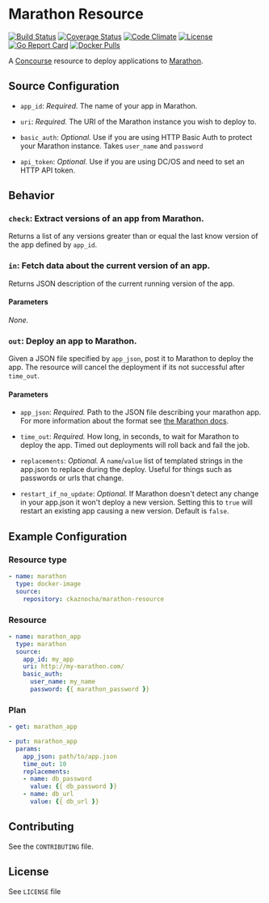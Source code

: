# Marathon Resource


[![Build Status](https://travis-ci.org/ckaznocha/marathon-resource.svg?branch=master)](https://travis-ci.org/ckaznocha/marathon-resource)
[![Coverage Status](https://coveralls.io/repos/github/ckaznocha/marathon-resource/badge.svg?branch=master)](https://coveralls.io/github/ckaznocha/marathon-resource?branch=master)
[![Code Climate](https://codeclimate.com/github/ckaznocha/marathon-resource/badges/gpa.svg)](https://codeclimate.com/github/ckaznocha/marathon-resource)
[![License](http://img.shields.io/:license-mit-blue.svg)](http://ckaznocha.mit-license.org)
[![Go Report Card](https://goreportcard.com/badge/ckaznocha/marathon-resource)](https://goreportcard.com/report/ckaznocha/marathon-resource)
[![Docker Pulls](https://img.shields.io/docker/pulls/ckaznocha/marathon-resource.svg?maxAge=2592000)](https://hub.docker.com/r/ckaznocha/marathon-resource/)

A [Concourse](https://concourse.ci/) resource to deploy applications to [Marathon](https://mesosphere.github.io/marathon/).

## Source Configuration

*   `app_id`: *Required.* The name of your app in Marathon.

*   `uri`: *Required.* The URI of the Marathon instance you wish to deploy to.

*   `basic_auth`: *Optional.* Use if you are using HTTP Basic Auth to protect your Marathon instance. Takes `user_name` and `password`

*   `api_token`: *Optional.* Use if you are using DC/OS and need to set an HTTP API token.

## Behavior

### `check`: Extract versions of an app from Marathon.

Returns a list of any versions greater than or equal the last know version of the app defined by `app_id`.

### `in`: Fetch data about the current version of an app.

Returns JSON description of the current running version of the app.

#### Parameters

*None.*


### `out`: Deploy an app to Marathon.

Given a JSON file specified by `app_json`, post it to Marathon to deploy the app. The resource will cancel the deployment if its not successful after `time_out`.

#### Parameters

*   `app_json`: *Required.* Path to the JSON file describing your marathon app. For more information about the format see [the Marathon docs](https://mesosphere.github.io/marathon/docs/application-basics.html).

*   `time_out`: *Required.* How long, in seconds, to wait for Marathon to deploy the app. Timed out deployments will roll back and fail the job.

*   `replacements`: *Optional.* A `name`/`value` list of templated strings in the app.json to replace during the deploy. Useful for things such as passwords or urls that change.

*   `restart_if_no_update`: *Optional.* If Marathon doesn't detect any change in your app.json it won't deploy a new version. Setting this to `true` will restart an existing app causing a new version. Default is `false`.

## Example Configuration

### Resource type

``` yaml
- name: marathon
  type: docker-image
  source:
    repository: ckaznocha/marathon-resource
```

### Resource

``` yaml
- name: marathon_app
  type: marathon
  source:
    app_id: my_app
    uri: http://my-marathon.com/
    basic_auth:
      user_name: my_name
      password: {{ marathon_password }}
```

### Plan

``` yaml
- get: marathon_app
```

``` yaml
- put: marathon_app
  params:
    app_json: path/to/app.json
    time_out: 10
    replacements:
    - name: db_password
      value: {{ db_password }}
    - name: db_url
      value: {{ db_url }}
```

## Contributing

See the `CONTRIBUTING` file.

## License
See `LICENSE` file
